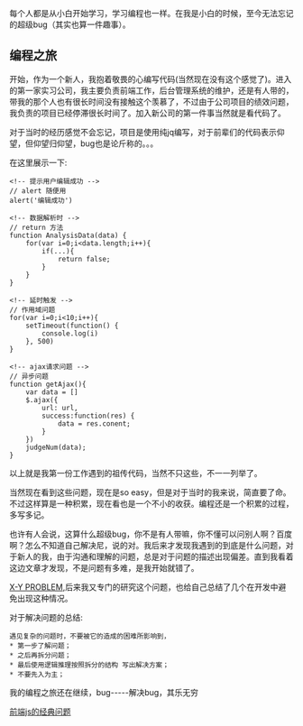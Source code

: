 每个人都是从小白开始学习，学习编程也一样。在我是小白的时候，至今无法忘记的超级bug（其实也算一件趣事）。

## 编程之旅

开始，作为一个新人，我抱着敬畏的心编写代码(当然现在没有这个感觉了)。进入的第一家实习公司，我主要负责前端工作，后台管理系统的维护，还是有人带的，带我的那个人也有很长时间没有接触这个羡慕了，不过由于公司项目的绩效问题，我负责的项目已经停滞很长时间了。加入新公司的第一件事当然就是看代码了。

对于当时的经历感觉不会忘记，项目是使用纯jq编写，对于前辈们的代码表示仰望，但仰望归仰望，bug也是论斤称的。。。

在这里展示一下:
```
<!-- 提示用户编辑成功 -->
// alert 随便用
alert('编辑成功')

<!-- 数据解析时 -->
// return 方法
function AnalysisData(data) {
    for(var i=0;i<data.length;i++){
        if(...){
            return false;
        }
    }
}

<!-- 延时触发 -->
// 作用域问题
for(var i=0;i<10;i++){
    setTimeout(function() {
        console.log(i)
    }, 500)
}

<!-- ajax请求问题 -->
// 异步问题
function getAjax(){
    var data = []
    $.ajax({
        url: url,
        success:function(res) {
            data = res.conent;
        }
    })
    judgeNum(data);
}
```
以上就是我第一份工作遇到的祖传代码，当然不只这些，不一一列举了。

当然现在看到这些问题，现在是so easy，但是对于当时的我来说，简直要了命。不过这样算是一种积累，现在看也是一个不小的收获。编程还是一个积累的过程，多写多记。

也许有人会说，这算什么超级bug，你不是有人带嘛，你不懂可以问别人啊？百度啊？怎么不知道自己解决尼，说的对。我后来才发现我遇到的到底是什么问题，对于新人的我，由于沟通和理解的问题，总是对于问题的描述出现偏差。直到我看着这边文章才发现，不是问题有多难，是我开始就错了。

[X-Y PROBLEM](https://coolshell.cn/articles/10804.html),后来我又专门的研究这个问题，也给自己总结了几个在开发中避免出现这种情况。

对于解决问题的总结:
```
遇见复杂的问题时，不要被它的造成的困难所影响到，
* 第一步了解问题；
* 之后再拆分问题；
* 最后使用逻辑推理按照拆分的结构 写出解决方案；
* 不要先入为主；
```

我的编程之旅还在继续，bug-----解决bug，其乐无穷

[前端js的经典问题](https://github.com/HerryLo/Record/tree/master/js)